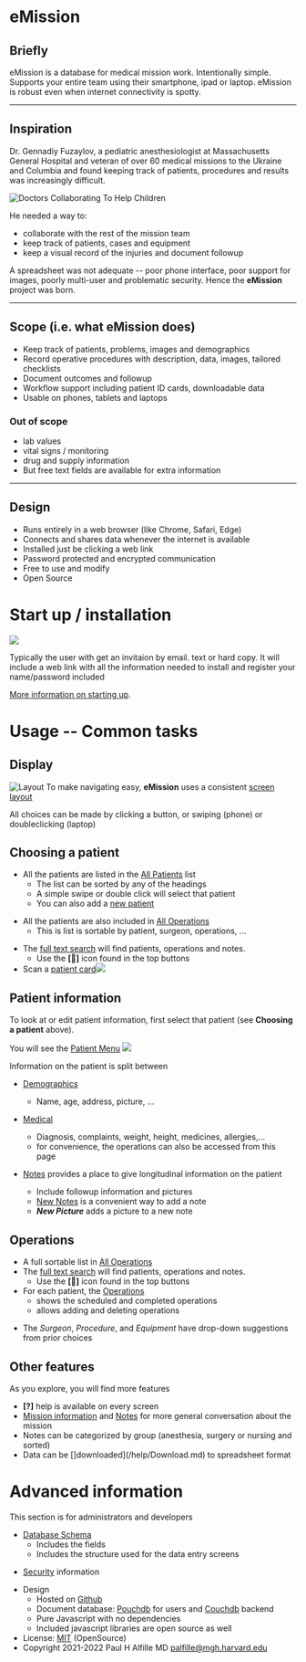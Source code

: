 # eMission

## Briefly
eMission is a database for medical mission work. Intentionally simple. Supports your entire team using their smartphone, ipad or laptop. eMission is robust even when internet connectivity is spotty.

----------------------

## Inspiration
Dr. Gennadiy Fuzaylov, a pediatric anesthesiologist at Massachusetts General Hospital and veteran of over 60 medical missions to the Ukraine and  Columbia and found keeping track of patients, procedures and results was increasingly difficult. 

![[Doctors Collaborating To Help Children](http://dcthc.org)](/images/dctohc.png)

He needed a way to:

* collaborate with the rest of the mission team
* keep track of patients, cases and equipment
* keep a visual record of the injuries and document followup


A spreadsheet was not adequate -- poor phone interface, poor support for images, poorly multi-user and problematic security. Hence the __eMission__ project was born.

------------------------------

## Scope (i.e. what eMission does)

- Keep track of patients, problems, images and demographics
- Record operative procedures with description, data, images, tailored checklists
- Document outcomes and followup
- Workflow support including patient ID cards, downloadable data
- Usable on phones, tablets and laptops

### Out of scope
- lab values 
- vital signs / monitoring
- drug and supply information
- But free text fields are available for extra information

----------------

## Design
* Runs entirely in a web browser (like Chrome, Safari, Edge)
* Connects and shares data whenever the internet is available
* Installed just be clicking a web link
* Password protected and encrypted communication
* Free to use and modify
* Open Source

# Start up / installation

![](images/printUser.png)

Typically the user with get an invitaion by email. text or hard copy. It will include a web link with all the information needed to install and register your name/password included

[More information on starting up](/help/Start.md).

# Usage -- Common tasks

## Display

![Layout](/images/GeneralLayout1.png)
To make navigating easy, __eMission__ uses a consistent [screen layout](/help/GeneralLayout.md)

All choices can be made by clicking a button, or swiping (phone) or doubleclicking (laptop)

## Choosing a patient

* All the patients are listed in the [All Patients](/help/AllPateints.md) list
  * The list can be sorted by any of the headings
  * A simple swipe or double click will select that patient
  * You can also add a [new patient](/help/PatientNew.md)
+ All the patients are also included in [All Operations](/help/AllOperations.md)
  + This is list is sortable by patient, surgeon, operations, ...
* The [full text search](/help/SearchList.md) will find patients, operations and notes.
  * Use the __[&#x1F50E;&#xFE0E;]__ icon found in the top buttons
* Scan a [patient card](/help/PatientCard.md)![](/images/PrintCard.png)

## Patient information

To look at or edit patient information, first select that patient (see __Choosing a patient__ above).

You will see the [Patient Menu](/help/PatientPhoto.md)
![](/images/PatientMenu.png)

Information on the patient is split between

* [Demographics](/help/PatientDemographics.md)
  * Name, age, address, picture, ...

* [Medical](/help/PatientMedical.md)
  * Diagnosis, complaints, weight, height, medicines, allergies,...
  * for convenience, the operations can also be accessed from this page
* [Notes](/help/NoteList.md) provides a place to give longitudinal information on the patient
  * Include followup information and pictures
  * [New Notes](/help/NoteNew.md) is a convenient way to add a note
  * *__New Picture__* adds a picture to a new note
   
## Operations

* A full sortable list in [All Operations](/help/AllOperations.md)
* The [full text search](/help/SearchList.md) will find patients, operations and notes.
  * Use the __[&#x1F50E;&#xFE0E;]__ icon found in the top buttons
* For each patient, the [Operations](/help/OperationList.md) 
  * shows the scheduled and completed operations
  * allows adding and deleting operations
+ The *Surgeon*, *Procedure*, and *Equipment* have drop-down suggestions from prior choices

## Other features

As you explore, you will find more features

* __[?]__ help is available on every screen
* [Mission information](/help/MissionInfo.md) and [Notes](/help/MissionList.md) for more general conversation about the mission
* Notes can be categorized by group (anesthesia, surgery or nursing and sorted)
* Data can be []downloaded](/help/Download.md) to spreadsheet format

# Advanced information 

This section is for administrators and developers

* [Database Schema](/help/Schema.md)
  * Includes the fields
  * Includes the structure used for the data entry screens
+ [Security](/help/secure.md) information
* Design
  * Hosted on [Github](https://github.com/alfille/emission)
  * Document database: [Pouchdb](https://pouchdb.com/) for users and [Couchdb](https://couchdb.apache.org/) backend
  * Pure Javascript with no dependencies
  * Included javascript libraries are open source as well
* License: [MIT](https://mit-license.org) (OpenSource)
*  Copyright 2021-2022 Paul H Alfille MD palfille@mgh.harvard.edu





  

